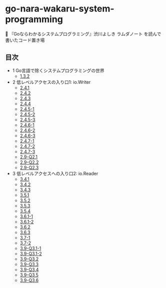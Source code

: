 # go-nara-wakaru-system-programming
🎯 『Goならわかるシステムプログラミング』渋川よしき ラムダノート を読んで書いたコード置き場

## 目次

- 1 Go言語で除くシステムプログラミングの世界
  - [1.3.2](https://github.com/anoriqq/go-nara-wakaru-system-programming/tree/1.3.2)
- 2 低レベルアクセスの入り口1: io.Writer
  - [2.4.1](https://github.com/anoriqq/go-nara-wakaru-system-programming/tree/2.4.1)
  - [2.4.2](https://github.com/anoriqq/go-nara-wakaru-system-programming/tree/2.4.2)
  - [2.4.3](https://github.com/anoriqq/go-nara-wakaru-system-programming/tree/2.4.3)
  - [2.4.4](https://github.com/anoriqq/go-nara-wakaru-system-programming/tree/2.4.4)
  - [2.4.5-1](https://github.com/anoriqq/go-nara-wakaru-system-programming/tree/2.4.5-1)
  - [2.4.5-2](https://github.com/anoriqq/go-nara-wakaru-system-programming/tree/2.4.5-2)
  - [2.4.5-3](https://github.com/anoriqq/go-nara-wakaru-system-programming/tree/2.4.5-3)
  - [2.4.6-1](https://github.com/anoriqq/go-nara-wakaru-system-programming/tree/2.4.6-1)
  - [2.4.6-2](https://github.com/anoriqq/go-nara-wakaru-system-programming/tree/2.4.6-2)
  - [2.4.6-3](https://github.com/anoriqq/go-nara-wakaru-system-programming/tree/2.4.6-3)
  - [2.4.7-1](https://github.com/anoriqq/go-nara-wakaru-system-programming/tree/2.4.7-1)
  - [2.4.7-2](https://github.com/anoriqq/go-nara-wakaru-system-programming/tree/2.4.7-2)
  - [2.4.7-3](https://github.com/anoriqq/go-nara-wakaru-system-programming/tree/2.4.7-3)
  - [2.9-Q2.1](https://github.com/anoriqq/go-nara-wakaru-system-programming/tree/2.9-Q2.1)
  - [2.9-Q2.2](https://github.com/anoriqq/go-nara-wakaru-system-programming/tree/2.9-Q2.2)
  - [2.9-Q2.3](https://github.com/anoriqq/go-nara-wakaru-system-programming/tree/2.9-Q2.3)
- 3 低レベルアクセスへの入り口2: io.Reader
  - [3.4.1](https://github.com/anoriqq/go-nara-wakaru-system-programming/tree/3.4.1)
  - [3.4.2](https://github.com/anoriqq/go-nara-wakaru-system-programming/tree/3.4.2)
  - [3.4.3](https://github.com/anoriqq/go-nara-wakaru-system-programming/tree/3.4.3)
  - [3.5.1](https://github.com/anoriqq/go-nara-wakaru-system-programming/tree/3.5.1)
  - [3.5.2](https://github.com/anoriqq/go-nara-wakaru-system-programming/tree/3.5.2)
  - [3.5.3](https://github.com/anoriqq/go-nara-wakaru-system-programming/tree/3.5.3)
  - [3.5.4](https://github.com/anoriqq/go-nara-wakaru-system-programming/tree/3.5.4)
  - [3.6.1-1](https://github.com/anoriqq/go-nara-wakaru-system-programming/tree/3.6.1-1)
  - [3.6.1-2](https://github.com/anoriqq/go-nara-wakaru-system-programming/tree/3.6.1-2)
  - [3.6.2](https://github.com/anoriqq/go-nara-wakaru-system-programming/tree/3.6.2)
  - [3.6.3](https://github.com/anoriqq/go-nara-wakaru-system-programming/tree/3.6.3)
  - [3.7-1](https://github.com/anoriqq/go-nara-wakaru-system-programming/tree/3.7-1)
  - [3.7-2](https://github.com/anoriqq/go-nara-wakaru-system-programming/tree/3.7-2)
  - [3.9-Q3.1-1](https://github.com/anoriqq/go-nara-wakaru-system-programming/tree/3.9-Q3.1-1)
  - [3.9-Q3.1-2](https://github.com/anoriqq/go-nara-wakaru-system-programming/tree/3.9-Q3.1-2)
  - [3.9-Q3.2](https://github.com/anoriqq/go-nara-wakaru-system-programming/tree/3.9-Q3.2)
  - [3.9-Q3.3](https://github.com/anoriqq/go-nara-wakaru-system-programming/tree/3.9-Q3.3)
  - [3.9-Q3.4](https://github.com/anoriqq/go-nara-wakaru-system-programming/tree/3.9-Q3.4)
  - [3.9-Q3.5](https://github.com/anoriqq/go-nara-wakaru-system-programming/tree/3.9-Q3.5)
  - [3.9-Q3.6](https://github.com/anoriqq/go-nara-wakaru-system-programming/tree/3.9-Q3.6)
